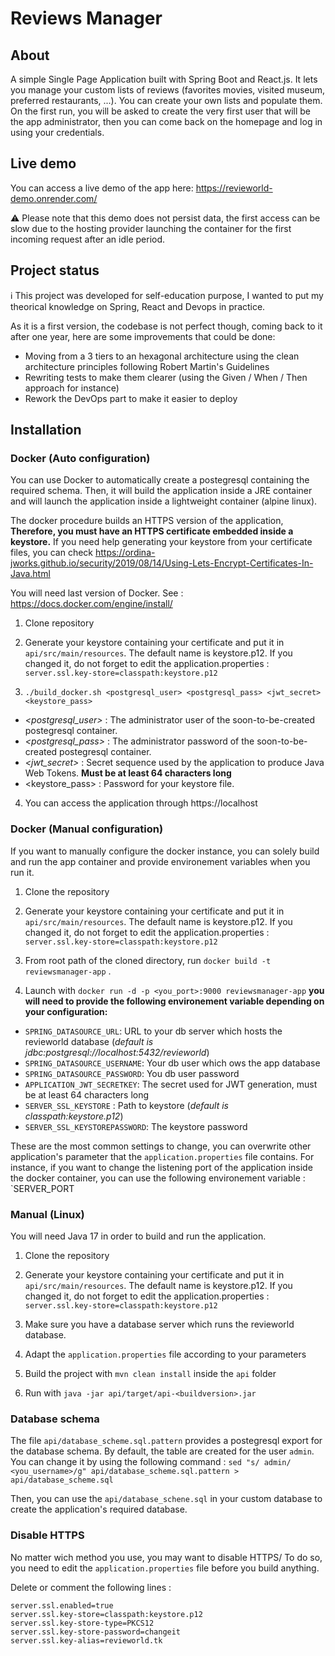 # Reviews Manager

## About

A simple Single Page Application built with Spring Boot and React.js. It lets you manage your custom lists of reviews (favorites movies, visited museum, preferred restaurants, ...). You can create your own lists and populate them. On the first run, you will be asked to create the very first user that will be the app administrator, then you can come back on the homepage and log in using your credentials.

## Live demo

You can access a live demo of the app here: https://revieworld-demo.onrender.com/

⚠️ Please note that this demo does not persist data, the first access can be slow due to the hosting provider launching the container for the first incoming request after an idle period.

## Project status

ℹ️ This project was developed for self-education purpose, I wanted to put my theorical knowledge on Spring, React and Devops in practice.

As it is a first version, the codebase is not perfect though, coming back to it after one year, here are some improvements that could be done:

- Moving from a 3 tiers to an hexagonal architecture using the clean architecture principles following Robert Martin's Guidelines
- Rewriting tests to make them clearer (using the Given / When / Then approach for instance)
- Rework the DevOps part to make it easier to deploy


## Installation

### Docker (Auto configuration)

You can use Docker to automatically create a postegresql containing the required schema. Then, it will build the application inside a JRE container and will launch the application inside a lightweight container (alpine linux).

The docker procedure builds an HTTPS version of the application, **Therefore, you must have an HTTPS certificate embedded inside a keystore.** If you need help generating your keystore from your certificate files, you can check https://ordina-jworks.github.io/security/2019/08/14/Using-Lets-Encrypt-Certificates-In-Java.html


You will need last version of Docker.
See : https://docs.docker.com/engine/install/

1) Clone repository


2) Generate your keystore containing your certificate and put it in `api/src/main/resources`. The default name is keystore.p12. If you changed it, do not forget to edit the application.properties : `server.ssl.key-store=classpath:keystore.p12`


3) `./build_docker.sh <postgresql_user> <postgresql_pass> <jwt_secret> <keystore_pass>`
* *<postgresql_user>* : The administrator user of the soon-to-be-created postegresql container.
* *<postgresql_pass>* : The administrator password of the soon-to-be-created postegresql container.
* *<jwt_secret>* : Secret sequence used by the application to produce Java Web Tokens. **Must be at least 64 characters long**
* <keystore_pass> : Password for your keystore file.


4) You can access the application through https://localhost 


### Docker (Manual configuration)

If you want to manually configure the docker instance, you can solely build and run the app container and provide environement variables when you run it.

1) Clone the repository


2) Generate your keystore containing your certificate and put it in `api/src/main/resources`. The default name is keystore.p12. If you changed it, do not forget to edit the application.properties : `server.ssl.key-store=classpath:keystore.p12`


3) From root path of the cloned directory, run `docker build -t reviewsmanager-app` .


4) Launch with `docker run -d -p <you_port>:9000 reviewsmanager-app` **you will need to provide the following environement variable depending on your configuration:**

-  `SPRING_DATASOURCE_URL`: URL to your db server which hosts the revieworld database (*default is jdbc:postgresql://localhost:5432/revieworld*)
-  `SPRING_DATASOURCE_USERNAME`: Your db user which ows the app database
-  `SPRING_DATASOURCE_PASSWORD`: You db user password
-  `APPLICATION_JWT_SECRETKEY`: The secret used for JWT generation, must be at least 64 characters long
-  `SERVER_SSL_KEYSTORE` : Path to keystore (*default is classpath:keystore.p12*)
-  `SERVER_SSL_KEYSTOREPASSWORD`: The keystore password

These are the most common settings to change, you can overwrite other application's parameter that the `application.properties` file contains. For instance, if you want to change the listening port of the application inside the docker container, you can use the following environement variable : `SERVER_PORT

### Manual (Linux)

You will need Java 17 in order to build and run the application.

1) Clone the repository


2) Generate your keystore containing your certificate and put it in `api/src/main/resources`. The default name is keystore.p12. If you changed it, do not forget to edit the application.properties : `server.ssl.key-store=classpath:keystore.p12`


3) Make sure you have a database server which runs the revieworld database.


4) Adapt the `application.properties` file according to your parameters



4) Build the project with `mvn clean install` inside the `api` folder


5) Run with `java -jar api/target/api-<buildversion>.jar`


### Database schema

The file `api/database_scheme.sql.pattern` provides a postegresql export for the database schema.
By default, the table are created for the user `admin`. You can change it by using the following command : `sed "s/ admin/ <you_username>/g" api/database_scheme.sql.pattern > api/database_scheme.sql`

Then, you can use the `api/database_schene.sql` in your custom database to create the application's required database.


### Disable HTTPS

No matter wich method you use, you may want to disable HTTPS/ To do so, you need to edit the `application.properties` file before you build anything.

Delete or comment the following lines :
```
server.ssl.enabled=true
server.ssl.key-store=classpath:keystore.p12
server.ssl.key-store-type=PKCS12
server.ssl.key-store-password=changeit
server.ssl.key-alias=revieworld.tk
```
